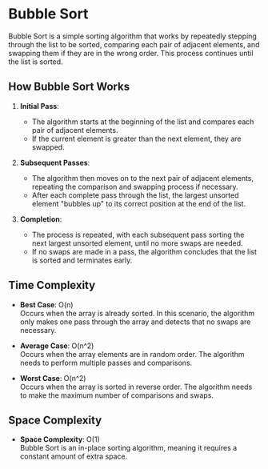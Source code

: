 # Bubble Sort

Bubble Sort is a simple sorting algorithm that works by repeatedly stepping through the list to be sorted, comparing each pair of adjacent elements, and swapping them if they are in the wrong order. This process continues until the list is sorted.

## How Bubble Sort Works

1. **Initial Pass**:

   - The algorithm starts at the beginning of the list and compares each pair of adjacent elements.
   - If the current element is greater than the next element, they are swapped.

2. **Subsequent Passes**:

   - The algorithm then moves on to the next pair of adjacent elements, repeating the comparison and swapping process if necessary.
   - After each complete pass through the list, the largest unsorted element "bubbles up" to its correct position at the end of the list.

3. **Completion**:
   - The process is repeated, with each subsequent pass sorting the next largest unsorted element, until no more swaps are needed.
   - If no swaps are made in a pass, the algorithm concludes that the list is sorted and terminates early.

## Time Complexity

- **Best Case**: O(n)  
  Occurs when the array is already sorted. In this scenario, the algorithm only makes one pass through the array and detects that no swaps are necessary.

- **Average Case**: O(n^2)  
  Occurs when the array elements are in random order. The algorithm needs to perform multiple passes and comparisons.

- **Worst Case**: O(n^2)  
  Occurs when the array is sorted in reverse order. The algorithm needs to make the maximum number of comparisons and swaps.

## Space Complexity

- **Space Complexity**: O(1)  
  Bubble Sort is an in-place sorting algorithm, meaning it requires a constant amount of extra space.
